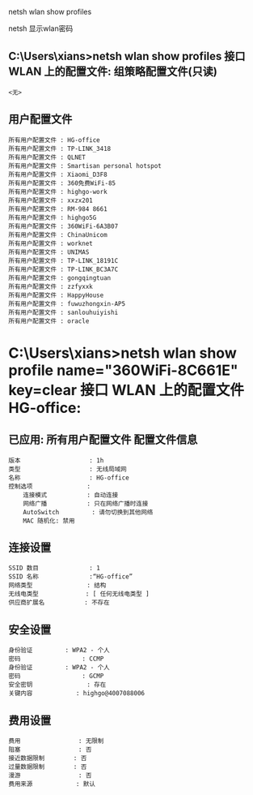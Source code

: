 netsh wlan show profiles



netsh 显示wlan密码
 
C:\Users\xians>netsh wlan show profiles
接口 WLAN 上的配置文件:
组策略配置文件(只读)
---------------------------------
    <无>
用户配置文件
-------------
    所有用户配置文件 : HG-office
    所有用户配置文件 : TP-LINK_3418
    所有用户配置文件 : QLNET
    所有用户配置文件 : Smartisan personal hotspot
    所有用户配置文件 : Xiaomi_D3F8
    所有用户配置文件 : 360免费WiFi-85
    所有用户配置文件 : highgo-work
    所有用户配置文件 : xxzx201
    所有用户配置文件 : RM-984 8661
    所有用户配置文件 : highgo5G
    所有用户配置文件 : 360WiFi-6A3B07
    所有用户配置文件 : ChinaUnicom
    所有用户配置文件 : worknet
    所有用户配置文件 : UNIMAS
    所有用户配置文件 : TP-LINK_18191C
    所有用户配置文件 : TP-LINK_BC3A7C
    所有用户配置文件 : gongqingtuan
    所有用户配置文件 : zzfyxxk
    所有用户配置文件 : HappyHouse
    所有用户配置文件 : fuwuzhongxin-AP5
    所有用户配置文件 : sanlouhuiyishi
    所有用户配置文件 : oracle
C:\Users\xians>netsh wlan show profile name="360WiFi-8C661E" key=clear
接口 WLAN 上的配置文件 HG-office:
=======================================================================
已应用: 所有用户配置文件
配置文件信息
-------------------
    版本                   : 1h
    类型                   : 无线局域网
    名称                   : HG-office
    控制选项               :
        连接模式           : 自动连接
        网络广播           : 只在网络广播时连接
        AutoSwitch         : 请勿切换到其他网络
        MAC 随机化: 禁用
连接设置
---------------------
    SSID 数目              : 1
    SSID 名称              :“HG-office”
    网络类型               : 结构
    无线电类型             : [ 任何无线电类型 ]
    供应商扩展名           : 不存在
安全设置
-----------------
    身份验证         : WPA2 - 个人
    密码                 : CCMP
    身份验证         : WPA2 - 个人
    密码                 : GCMP
    安全密钥               : 存在
    关键内容            : highgo@4007088006
费用设置
-------------
    费用                : 无限制
    阻塞                : 否
    接近数据限制        : 否
    过量数据限制        : 否
    漫游                : 否
    费用来源            : 默认